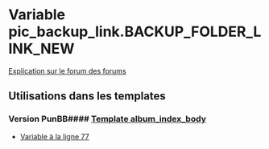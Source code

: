 # Variable pic_backup_link.BACKUP_FOLDER_LINK_NEW
[Explication sur le forum des forums](http://forum.forumactif.com/t294113-listing-des-variables#pic_backup_link.BACKUP_FOLDER_LINK_NEW)
## Utilisations dans les templates
### Version PunBB#### [Template album_index_body](punbb/album_index_body.md)
* [Variable à la ligne 77](../punbb/album_index_body.tpl#L77)
